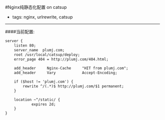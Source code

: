 #Nginx纯静态化配置 on catsup
- tags: nginx,  urlrewrite, catsup

----
####当前配置:
```xml
server {
    listen 80;
    server_name  plumj.com;
    root /usr/local/catsup/deploy;
    error_page 404 = http://plumj.com/404.html;
	
    add_header     Nginx-Cache     "HIT from plumj.com";
    add_header     Vary            Accept-Encoding;

    if ($host != 'plumj.com') {
        rewrite ^/(.*)$ http://plumj.com/$1 permanent;
    }

    location ~^/static/ {
            expires 2d;
    }
}
```

